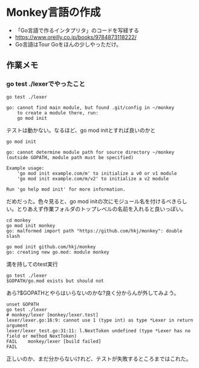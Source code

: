 # Monkey言語の作成

* 「Go言語で作るインタプリタ」のコードを写経する
* https://www.oreilly.co.jp/books/9784873118222/
* Go言語はTour Goをほんの少しやっただけ。

## 作業メモ
### go test ./lexerでやったこと
```shell
go test ./lexer

go: cannot find main module, but found .git/config in ~/monkey
	to create a module there, run:
	go mod init
```
テストは動かない。なるほど、go mod initとすれば良いのかと
```shell
go mod init

go: cannot determine module path for source directory ~/monkey (outside GOPATH, module path must be specified)

Example usage:
	'go mod init example.com/m' to initialize a v0 or v1 module
	'go mod init example.com/m/v2' to initialize a v2 module

Run 'go help mod init' for more information.
```
だめだった。色々見ると、go mod initの次にモジュール名を付けるべきらしい。とりあえず作業フォルダのトップレベルの名前を入れると良いっぽい。
```shell
cd monkey
go mod init monkey
go: malformed import path "https://github.com/hkj/monkey": double slash

go mod init github.com/hkj/monkey
go: creating new go.mod: module monkey
```

満を持してのtest実行
```shell
go test ./lexer
$GOPATH/go.mod exists but should not
```
あら?$GOPATHとやらはいらないのかな?良く分からんが外してみよう。
```shell
unset GOPATH
go test ./lexer
# monkey/lexer [monkey/lexer.test]
lexer/lexer.go:16:9: cannot use 1 (type int) as type *Lexer in return argument
lexer/lexer_test.go:31:11: l.NextToken undefined (type *Lexer has no field or method NextToken)
FAIL	monkey/lexer [build failed]
FAIL
```
正しいのか、まだ分からないけれど、テストが失敗するところまではこれた。